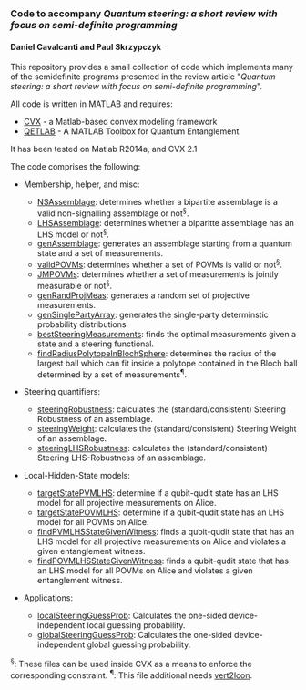 ### Code to accompany *Quantum steering: a short review with focus on semi-definite programming*
#### Daniel Cavalcanti and Paul Skrzypczyk

This repository provides a small collection of code which implements many of the semidefinite programs presented in the review article "*Quantum steering: a short review with focus on semi-definite programming*".

All code is written in MATLAB and requires:
- [CVX](http://cvxr.com/) - a Matlab-based convex modeling framework
- [QETLAB](http://www.qetlab.com/) - A MATLAB Toolbox for Quantum Entanglement

It has been tested on Matlab R2014a, and CVX 2.1 

The code comprises the following:

- Membership, helper, and misc:
  - [NSAssemblage](https://github.com/paulskrzypczyk/steeringreview/blob/master/NSAssemblage.m): determines whether a bipartite assemblage is a valid non-signalling assemblage or not<sup>§</sup>.
  - [LHSAssemblage](https://github.com/paulskrzypczyk/steeringreview/blob/master/LHSAssemblage.m): determines whether a biparitte assemblage has an LHS model or not<sup>§</sup>.
  - [genAssemblage](https://github.com/paulskrzypczyk/steeringreview/blob/master/genAssemblage.m): generates an assemblage starting from a quantum state and a set of measurements.
  - [validPOVMs](https://github.com/paulskrzypczyk/steeringreview/blob/master/validPOVMs.m): determines whether a set of POVMs is valid or not<sup>§</sup>.
  - [JMPOVMs](https://github.com/paulskrzypczyk/steeringreview/blob/master/JMPOVMs.m): determines whether a set of measurements is jointly measurable or not<sup>§</sup>.
  - [genRandProjMeas](https://github.com/paulskrzypczyk/steeringreview/blob/master/genRandProjMeas.m): generates a random set of projective measurements.
  - [genSinglePartyArray](https://github.com/paulskrzypczyk/steeringreview/blob/master/genSinglePartyArray.m): generates the single-party determinstic probability distributions
  - [bestSteeringMeasurements](https://github.com/paulskrzypczyk/steeringreview/blob/master/bestSteeringMeasurements.m): finds the optimal measurements given a state and a steering functional.
  - [findRadiusPolytopeInBlochSphere](https://github.com/paulskrzypczyk/steeringreview/blob/master/findRadiusPolytopeInBlochSphere.m): determines the radius of the largest ball which can fit inside a polytope contained in the Bloch ball determined by a set of measurements<sup>¶</sup>.

- Steering quantifiers:
  - [steeringRobustness](https://github.com/paulskrzypczyk/steeringreview/blob/master/steeringRobustness.m): calculates the (standard/consistent) Steering Robustness of an assemblage.
  - [steeringWeight](https://github.com/paulskrzypczyk/steeringreview/blob/master/steeringWeight.m): calculates the (standard/consistent) Steering Weight of an assemblage.
  - [steeringLHSRobustness](https://github.com/paulskrzypczyk/steeringreview/blob/master/steeringLHSRobustness.m): calculates the (standard/consistent) Steering LHS-Robustness of an assemblage.

- Local-Hidden-State models:
  - [targetStatePVMLHS](https://github.com/paulskrzypczyk/steeringreview/blob/master/targetStatePVMLHS.m): determine if a qubit-qudit state has an LHS model for all projective measurements on Alice.
  - [targetStatePOVMLHS](https://github.com/paulskrzypczyk/steeringreview/blob/master/targetStatePOVMLHS.m): determine if a qubit-qudit state has an LHS model for all POVMs on Alice.
  - [findPVMLHSStateGivenWitness](https://github.com/paulskrzypczyk/steeringreview/blob/master/findPVMLHSStateGivenWitness.m): finds a qubit-qudit state that has an LHS model for all projective measurements on Alice and violates a given entanglement witness.
  - [findPOVMLHSStateGivenWitness](https://github.com/paulskrzypczyk/steeringreview/blob/master/findPOVMLHSStateGivenWitness.m): finds a qubit-qudit state that has an LHS model for all POVMs on Alice and violates a given entanglement witness.  

- Applications:
  - [localSteeringGuessProb](https://github.com/paulskrzypczyk/steeringreview/blob/master/localSteeringGuessProb.m): Calculates the one-sided device-independent local guessing probability.
  - [globalSteeringGuessProb](https://github.com/paulskrzypczyk/steeringreview/blob/master/globalSteeringGuessProb.m): Calculates the one-sided device-independent global guessing probability. 
  
<sup>§</sup>: These files can be used inside CVX as a means to enforce the corresponding constraint. 
<sup>¶</sup>: This file additional needs [vert2lcon](http://www.mathworks.com/matlabcentral/fileexchange/30892).
